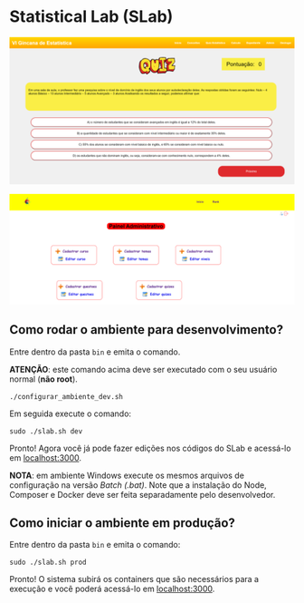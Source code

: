 # Statistical Lab (SLab)

![Sistema de perguntas e respostas](documentacao/screenshots/quiz.png)

![Painel administrativo](documentacao/screenshots/admin.png)

## Como rodar o ambiente para desenvolvimento?

Entre dentro da pasta `bin` e emita o comando.

**ATENÇÃO**: este comando acima deve ser executado com o seu usuário normal (**não root**).

```console
./configurar_ambiente_dev.sh
```

Em seguida execute o comando:

```console
sudo ./slab.sh dev
```

Pronto! Agora você já pode fazer edições nos códigos do SLab e acessá-lo em [localhost:3000](http://localhost:3000).

**NOTA**: em ambiente Windows execute os mesmos arquivos de configuração na versão *Batch (.bat)*.
Note que a instalação do Node, Composer e Docker deve ser feita separadamente pelo desenvolvedor.

## Como iniciar o ambiente em produção?

Entre dentro da pasta `bin` e emita o comando:

```console
sudo ./slab.sh prod
```

Pronto! O sistema subirá os containers que são necessários para a execução e você poderá acessá-lo em [localhost:3000](http://localhost:3000).
